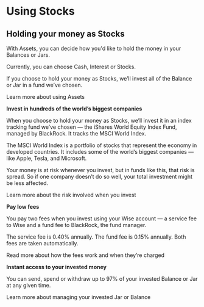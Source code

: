 # Using Stocks  
## Holding your money as Stocks  
With Assets, you can decide how you'd like to hold the money in your Balances or Jars.

Currently, you can choose Cash, Interest or Stocks. 

If you choose to hold your money as Stocks, we’ll invest all of the Balance or Jar in a fund we’ve chosen.

Learn more about using Assets

 **Invest in hundreds of the world’s biggest companies**

When you choose to hold your money as Stocks, we’ll invest it in an index tracking fund we’ve chosen — the iShares World Equity Index Fund, managed by BlackRock. It tracks the MSCI World Index. 

The MSCI World Index is a portfolio of stocks that represent the economy in developed countries. It includes some of the world’s biggest companies — like Apple, Tesla, and Microsoft. 

Your money is at risk whenever you invest, but in funds like this, that risk is spread. So if one company doesn’t do so well, your total investment might be less affected.

Learn more about the risk involved when you invest

 **Pay low fees**

You pay two fees when you invest using your Wise account — a service fee to Wise and a fund fee to BlackRock, the fund manager. 

The service fee is 0.40% annually. The fund fee is 0.15% annually. Both fees are taken automatically.

Read more about how the fees work and when they’re charged

 **Instant access to your invested money**

You can send, spend or withdraw up to 97% of your invested Balance or Jar at any given time.

Learn more about managing your invested Jar or Balance